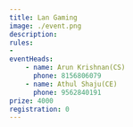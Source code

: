 ```yaml
---
title: Lan Gaming
image: ./event.png
description: 
rules: 
- 
eventHeads:
    - name: Arun Krishnan(CS)
      phone: 8156806079
    - name: Athul Shaju(CE)
      phone: 9562840191
prize: 4000
registration: 0
---
```

